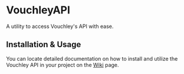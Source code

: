 # VouchleyAPI
A utility to access Vouchley's API with ease.

## Installation & Usage
You can locate detailed documentation on how to install and utilize the Vouchley API in your project on the [Wiki](https://github.com/cameronbowe/VouchleyAPI/wiki) page.

